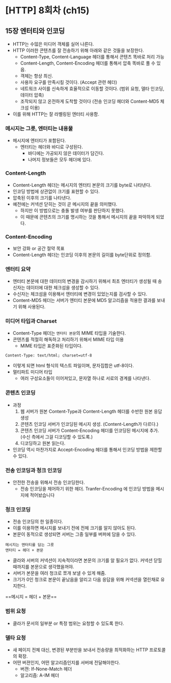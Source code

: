 # [HTTP] 8회차 (ch15)

## 15장 엔터티와 인코딩

- HTTP는 수많은 미디어 객체를 실어 나른다.
- HTTP 이러한 콘텐츠를 잘 전송하기 위해 아래와 같은 것들을 보장한다.
  - Content-Type, Content-Language 헤더를 통해서 콘텐츠 똑바로 처리 가능
  - Content-Length, Content-Encoding 헤더를 통해서 압축 똑바로 풀 수 있음.
  - 객체는 항상 최신.
  - 사용자 요구를 만족시킬 것이다. (Accept 관련 헤더)
  - 네트워크 사이를 신속하게 효율적으로 이동할 것이다. (범위 요청, 델타 인코딩, 데이터 압축)
  - 조작되지 않고 온전하게 도착할 것이다 (전송 인코딩 헤더와 Content-MD5 체크섬 이용)
- 이를 위해 HTTP는 잘 라벨링된 엔터티 사용함.

### 메시지는 그릇, 엔터티는 내용물

- 메시지에 엔터티가 포함된다.
  - 엔터티는 헤더와 바디로 구성된다.
    - 바디에는 가공되지 않은 데이터가 담긴다.
    - 나머지 정보들은 모두 헤더에 있다.

### Content-Length

- Content-Length 헤더는 메시지의 엔터티 본문의 크기를 byte로 나타낸다.
- 인코딩 방법에 상관없이 크기를 표현할 수 있다.
- 압축된 이후의 크기를 나타낸다.
- 예전에는 커넥션 닫히는 것이 곧 메시지의 끝을 의미했다.
  - 하지만 이 방법으로는 충돌 발생 여부를 판단하지 못했다.
  - 이 때문에 콘텐츠의 크기를 명시하는 것을 통해서 메시지의 끝을 파악하게 되었다.

### Content-Encoding

- 보안 강화 or 공간 절약 목표
- Content-Length 헤더는 인코딩 이후의 본문의 길이를 byte단위로 정의함.

### 엔터티 요약

- 엔터티 본문에 대한 데이터의 변경을 감시하기 위해서 최초 엔터티가 생성될 때 송신자는 데이터에 대한 체크섬을 생성할 수 있다.
- 수신자는 체크섬을 이용해서 엔터티에 변경이 있었는지를 검사할 수 있다.
- Content-MD5 헤더는 서버가 엔터티 본문에 MD5 알고리즘을 적용한 결과를 보내기 위해 사용된다.

### 미디어 타입과 Charset

- Content-Type 헤더는 `엔터티 본문`의 MIME 타입을 기술한다.
- 콘텐츠를 적절히 해독하고 처리하기 위해서 MIME 타입 이용
  - MIME 타입은 표준화된 타입이다.

```
Content-Type: text/html; charset=utf-8
```

- 이렇게 되면 html 형식의 텍스트 파일이며, 문자집합은 utf-8이다.
- 멀티파트 미디어 타입
  - 여러 구성요소들이 이어져있고, 문자열 하나로 서로의 경계를 나타낸다.

### 콘텐츠 인코딩

- 과정
  1. 웹 서버가 원본 Content-Type과 Content-Length 헤더를 수반한 원본 응답 생성
  2. 콘텐츠 인코딩 서버가 인코딩된 메시지 생성. (Content-Length가 다르다.)
  3. 콘텐츠 인코딩 서버가 Content-Encoding 헤더를 인코딩된 메시지에 추가. (수신 측에서 그걸 디코딩할 수 있도록.)
  4. 디코딩하고 원본 읽는다.
- 인코딩 역시 마찬가지로 Accept-Encoding 헤더를 통해서 인코딩 방법을 제한할 수 있다.

### 전송 인코딩과 청크 인코딩

- 안전한 전송을 위해서 전송 인코딩한다.
  - 전송 인코딩을 제어하기 위한 헤더. Tranfer-Encoding 에 인코딩 방법을 메시지에 적어놨습니다

### 청크 인코딩

- 전송 인코딩의 한 일종이다.
- 이를 이용하면 메시지를 보내기 전에 전체 크기를 알지 않아도 된다.
- 본문이 동적으로 생성되면 서버는 그중 일부를 버퍼에 담을 수 있다.

```
메시지는 엔터티를 담는 그릇
엔터티 = 헤더 + 본문
```

- 클라와 서버의 커넥션이 지속적이라면 본문의 크기를 알 필요가 없다. 커넥션 닫힐 때까지를 본문으로 생각했을꺼야.
- 서버가 본문을 여러 청크로 쪼개 보낼 수 있게 해줌.
- 크기가 0인 청크로 본문이 끝났음을 알리고 다음 응답을 위해 커넥션을 열린채로 유지한다.

==메시지 = 헤더 + 본문==

### 범위 요청

- 클라가 문서의 일부분 or 특정 범위는 요청할 수 있도록 한다.

### 델타 요청

- 새 페이지 전체 대신, 변경된 부분만을 보내서 전송량을 최적화하는 HTTP 프로토콜의 확장.
- 어떤 버젼인지, 어떤 알고리즘인지를 서버에 전달해야한다.
  - 버젼: If-None-Match 헤더
  - 알고리즘: A-IM 헤더
